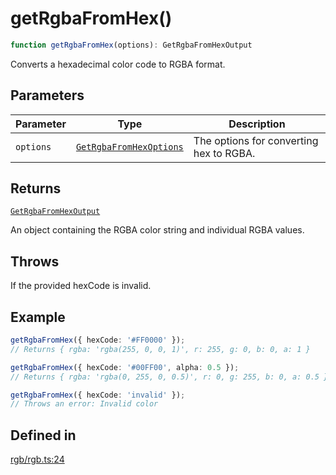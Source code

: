 # getRgbaFromHex()

```ts
function getRgbaFromHex(options): GetRgbaFromHexOutput
```

Converts a hexadecimal color code to RGBA format.

## Parameters

| Parameter | Type | Description |
| ------ | ------ | ------ |
| `options` | [`GetRgbaFromHexOptions`](../interfaces/GetRgbaFromHexOptions.md) | The options for converting hex to RGBA. |

## Returns

[`GetRgbaFromHexOutput`](../interfaces/GetRgbaFromHexOutput.md)

An object containing the RGBA color string and individual RGBA values.

## Throws

If the provided hexCode is invalid.

## Example

```ts
getRgbaFromHex({ hexCode: '#FF0000' });
// Returns { rgba: 'rgba(255, 0, 0, 1)', r: 255, g: 0, b: 0, a: 1 }

getRgbaFromHex({ hexCode: '#00FF00', alpha: 0.5 });
// Returns { rgba: 'rgba(0, 255, 0, 0.5)', r: 0, g: 255, b: 0, a: 0.5 }

getRgbaFromHex({ hexCode: 'invalid' });
// Throws an error: Invalid color
```

## Defined in

[rgb/rgb.ts:24](https://github.com/Sillybit-io/colorhacks/blob/1141412e2ad2f6a42ef9c6271418b8c6be806b0e/src/features/rgb/rgb.ts#L24)
